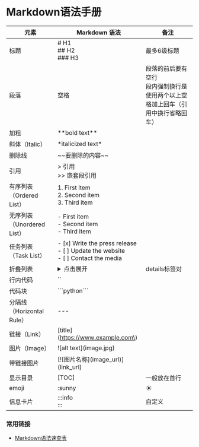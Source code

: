 # Markdown语法手册

| 元素 | Markdown 语法             | 备注                                          |
|----|-------------------------|---------------------------------------------|
| 标题 | # H1<br>## H2<br>### H3 | 最多6级标题                                      |
| 段落 | 空格                      | 段落的前后要有空行<br>段内强制换行是使用两个以上空格加上回车（引用中换行省略回车） |
| 加粗                   | \*\*bold text\*\*                                    |                                             |
| 斜体（Italic）           | \*italicized text\*                                |                                             |
| 删除线                  | \~\~要删除的内容\~\~                                       |                                             |
| 引用                   | > 引用<br>>> 嵌套段引用                                 |                                             |
| 有序列表（Ordered List）   | 1. First item<br>2. Second item<br>3. Third item |                                             |
| 无序列表（Unordered List） | - First item<br>- Second item<br>- Third item    |
| 任务列表（Task List）      | - [x] Write the press release<br>- [ ] Update the website<br>- [ ] Contact the media |                                             |
| 折叠列表                 | <details><summary>点击展开</summary>xxx</details>                          |details标签对                                            |
| 行内代码                 | \`\`                                                                                   |                                             |
| 代码块                  | \```python``` |  |
| 分隔线（Horizontal Rule） | \-\-\-                                                                                  |                                             |
| 链接（Link）             | \[title\]\(https://www.example.com\)                                                     |                                             |
| 图片（Image）            | \!\[alt text\]\(image.jpg\)                                                               |                                             |
| 带链接图片                | \[\!\[图片名称\]\(image_url\)\]\(link_url\)                                                       |                                             |
| 显示目录                 | \[TOC\]                                                                                | 一般放在首行                                      |
| emoji                | :sunny                                                                               | ☀️
| 信息卡片                 | :::info<br>:::                                                                       | 自定义




###  常用链接
- [Markdown语法速查表](https://wangchujiang.com/reference/docs/markdown.html)
